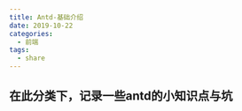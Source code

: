 ```yaml
---
title: Antd-基础介绍
date: 2019-10-22
categories:
  - 前端
tags:
  - share
---
```


## 在此分类下，记录一些antd的小知识点与坑
